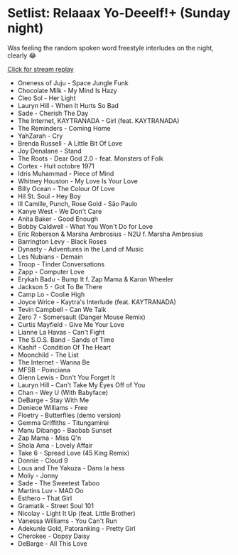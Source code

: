 # Setlist: Relaaax Yo-Deeelf!+ (Sunday night)

Was feeling the random spoken word freestyle interludes on the night, clearly 😂 

[Click for stream replay](https://www.reddit.com/rpan/r/RedditSets/ne2xf4)

 * Oneness of Juju - Space Jungle Funk
 * Chocolate Milk - My Mind Is Hazy
 * Cleo Sol - Her Light
 * Lauryn Hill - When It Hurts So Bad
 * Sade - Cherish The Day
 * The Internet, KAYTRANADA - Girl (feat. KAYTRANADA)
 * The Reminders - Coming Home
 * YahZarah - Cry
 * Brenda Russell - A Little Bit Of Love
 * Joy Denalane - Stand
 * The Roots - Dear God 2.0 - feat. Monsters of Folk
 * Cortex - Huit octobre 1971
 * Idris Muhammad - Piece of Mind
 * Whitney Houston - My Love Is Your Love
 * Billy Ocean - The Colour Of Love
 * Hil St. Soul - Hey Boy
 * Ill Camille, Punch, Rose Gold - São Paulo
 * Kanye West - We Don't Care
 * Anita Baker - Good Enough
 * Bobby Caldwell - What You Won't Do for Love
 * Eric Roberson & Marsha Ambrosius - N2U f. Marsha Ambrosius
 * Barrington Levy - Black Roses
 * Dynasty - Adventures in the Land of Music
 * Les Nubians - Demain
 * Troop - Tinder Conversations
 * Zapp - Computer Love
 * Erykah Badu - Bump It f. Zap Mama & Karon Wheeler
 * Jackson 5 - Got To Be There
 * Camp Lo - Coolie High
 * Joyce Wrice - Kaytra's Interlude (feat. KAYTRANADA)
 * Tevin Campbell - Can We Talk
 * Zero 7 - Somersault (Danger Mouse Remix)
 * Curtis Mayfield - Give Me Your Love
 * Lianne La Havas - Can't Fight
 * The S.O.S. Band - Sands of Time
 * Kashif - Condition Of The Heart
 * Moonchild - The List
 * The Internet - Wanna Be
 * MFSB - Poinciana
 * Glenn Lewis - Don't You Forget It
 * Lauryn Hill - Can't Take My Eyes Off of You
 * Chan - Wey U (With Babyface)
 * DeBarge - Stay With Me
 * Deniece Williams - Free
 * Floetry - Butterflies (demo version)
 * Gemma Griffiths - Titungamirei
 * Manu Dibango - Baobab Sunset
 * Zap Mama - Miss Q'n
 * Shola Ama - Lovely Affair
 * Take 6 - Spread Love (45 King Remix)
 * Donnie - Cloud 9
 * Lous and The Yakuza - Dans la hess
 * Moliy - Jonny
 * Sade - The Sweetest Taboo
 * Martins Luv - MAD Oo
 * Esthero - That Girl
 * Gramatik - Street Soul 101
 * Nicolay - Light It Up (feat. Little Brother)
 * Vanessa Williams - You Can't Run
 * Adekunle Gold, Patoranking - Pretty Girl
 * Cherokee - Oopsy Daisy
 * DeBarge - All This Love

